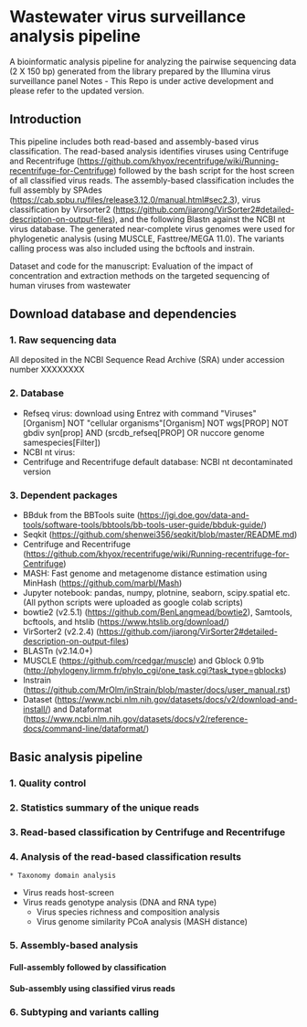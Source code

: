 # Wastewater virus surveillance analysis pipeline  
A bioinformatic analysis pipeline for analyzing the pairwise sequencing data (2 X 150 bp) generated from the library prepared by the Illumina virus surveillance panel
Notes - This Repo is under active development and please refer to the updated version. 

## Introduction
This pipeline includes both read-based and assembly-based virus classification. The read-based analysis identifies viruses using Centrifuge and Recentrifuge (https://github.com/khyox/recentrifuge/wiki/Running-recentrifuge-for-Centrifuge) followed by the bash script for the host screen of all classified virus reads. The assembly-based classification includes the full assembly by SPAdes (https://cab.spbu.ru/files/release3.12.0/manual.html#sec2.3), virus classification by Virsorter2 (https://github.com/jiarong/VirSorter2#detailed-description-on-output-files), and the following Blastn against the NCBI nt virus database. The generated near-complete virus genomes were used for phylogenetic analysis (using MUSCLE, Fasttree/MEGA 11.0). The variants calling process was also included using the bcftools and instrain. 

Dataset and code for the manuscript: Evaluation of the impact of concentration and extraction methods on the targeted sequencing of human viruses from wastewater

## Download database and dependencies
### 1. Raw sequencing data 
All deposited in the NCBI Sequence Read Archive (SRA) under accession number XXXXXXXX
### 2. Database
   * Refseq virus: download using Entrez with command "Viruses"[Organism] NOT "cellular organisms"[Organism] NOT wgs[PROP] NOT gbdiv syn[prop] AND (srcdb_refseq[PROP] OR nuccore genome samespecies[Filter])
   * NCBI nt virus:
   * Centrifuge and Recentrifuge default database: NCBI nt decontaminated version
### 3. Dependent packages
   * BBduk from the BBTools suite (https://jgi.doe.gov/data-and-tools/software-tools/bbtools/bb-tools-user-guide/bbduk-guide/)
   * Seqkit (https://github.com/shenwei356/seqkit/blob/master/README.md)
   * Centrifuge and Recentrifuge (https://github.com/khyox/recentrifuge/wiki/Running-recentrifuge-for-Centrifuge)
   * MASH: Fast genome and metagenome distance estimation using MinHash (https://github.com/marbl/Mash)
   * Jupyter notebook: pandas, numpy, plotnine, seaborn, scipy.spatial etc. (All python scripts were uploaded as google colab scripts)
   * bowtie2 (v2.5.1) (https://github.com/BenLangmead/bowtie2), Samtools, bcftools, and htslib (https://www.htslib.org/download/)
   * VirSorter2 (v2.2.4) (https://github.com/jiarong/VirSorter2#detailed-description-on-output-files)
   * BLASTn (v2.14.0+)
   * MUSCLE (https://github.com/rcedgar/muscle) and Gblock 0.91b (http://phylogeny.lirmm.fr/phylo_cgi/one_task.cgi?task_type=gblocks)
   * Instrain (https://github.com/MrOlm/inStrain/blob/master/docs/user_manual.rst)
   * Dataset (https://www.ncbi.nlm.nih.gov/datasets/docs/v2/download-and-install/) and Dataformat (https://www.ncbi.nlm.nih.gov/datasets/docs/v2/reference-docs/command-line/dataformat/)

## Basic analysis pipeline
### 1. Quality control 

### 2. Statistics summary of the unique reads

### 3. Read-based classification by Centrifuge and Recentrifuge 

### 4. Analysis of the read-based classification results
    * Taxonomy domain analysis 
   * Virus reads host-screen 
* Virus reads genotype analysis (DNA and RNA type)
     * Virus species richness and composition analysis 
     * Virus genome similarity PCoA analysis (MASH distance) 
### 5. Assembly-based analysis 
#### Full-assembly followed by classification 
#### Sub-assembly using classified virus reads 

### 6. Subtyping and variants calling 
